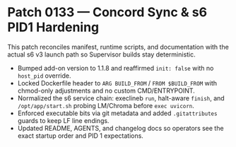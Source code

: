 # Patch 0133 — Concord Sync & s6 PID1 Hardening

This patch reconciles manifest, runtime scripts, and documentation with the actual s6 v3 launch path so Supervisor builds stay deterministic.

- Bumped add-on version to 1.1.8 and reaffirmed `init: false` with no `host_pid` override.
- Locked Dockerfile header to `ARG BUILD_FROM` / `FROM $BUILD_FROM` with chmod-only adjustments and no custom CMD/ENTRYPOINT.
- Normalized the s6 service chain: execlineb `run`, halt-aware `finish`, and `/opt/app/start.sh` probing LM/Chroma before `exec uvicorn`.
- Enforced executable bits via git metadata and added `.gitattributes` guards to keep LF line endings.
- Updated README, AGENTS, and changelog docs so operators see the exact startup order and PID 1 expectations.
